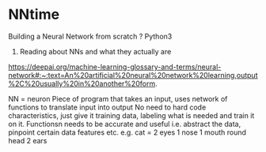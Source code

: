 # NNtime
Building a Neural Network from scratch ? Python3

1. Reading about NNs and what they actually are

https://deepai.org/machine-learning-glossary-and-terms/neural-network#:~:text=An%20artificial%20neural%20network%20learning,output%2C%20usually%20in%20another%20form.


NN = neuron
Piece of program that takes an input, uses network of functions to translate input into output
No need to hard code characteristics, just give it training data, labeling what is needed and train it on it.
Functionsn needs to be accurate and useful i.e. abstract the data, pinpoint certain data features etc. e.g. cat = 2 eyes 1 nose 1 mouth round head 2 ears
